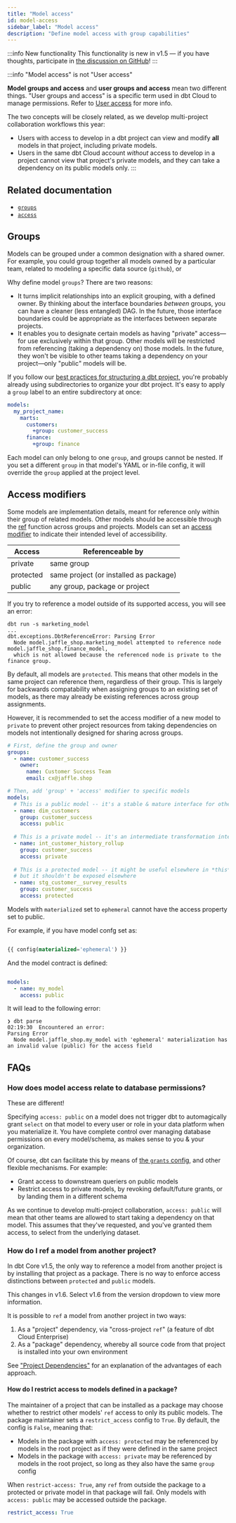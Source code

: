 ```yaml
---
title: "Model access"
id: model-access
sidebar_label: "Model access"
description: "Define model access with group capabilities"
---
```


<VersionBlock lastVersion="1.5">

:::info New functionality
This functionality is new in v1.5 — if you have thoughts, participate in [the discussion on GitHub](https://github.com/dbt-labs/dbt-core/discussions/6730)!
:::

:::info "Model access" is not "User access"

**Model groups and access** and **user groups and access** mean two different things. "User groups and access" is a specific term used in dbt Cloud to manage permissions. Refer to [User access](/docs/cloud/manage-access/about-user-access) for more info.

The two concepts will be closely related, as we develop multi-project collaboration workflows this year:
- Users with access to develop in a dbt project can view and modify **all** models in that project, including private models.
- Users in the same dbt Cloud account _without_ access to develop in a project cannot view that project's private models, and they can take a dependency on its public models only.
:::

</VersionBlock>


## Related documentation
* [`groups`](/docs/build/groups)
* [`access`](/reference/resource-properties/access)

## Groups

Models can be grouped under a common designation with a shared owner. For example, you could group together all models owned by a particular team, related to modeling a specific data source (`github`), or 

Why define model `groups`? There are two reasons:
- It turns implicit relationships into an explicit grouping, with a defined owner. By thinking about the interface boundaries _between_ groups, you can have a cleaner (less entangled) DAG. In the future, those interface boundaries could be appropriate as the interfaces between separate projects.
- It enables you to designate certain models as having "private" access—for use exclusively within that group. Other models will be restricted from referencing (taking a dependency on) those models. In the future, they won't be visible to other teams taking a dependency on your project—only "public" models will be.

If you follow our [best practices for structuring a dbt project](/guides/best-practices/how-we-structure/1-guide-overview), you're probably already using subdirectories to organize your dbt project. It's easy to apply a `group` label to an entire subdirectory at once:

<File name="dbt_project.yml">

```yml
models:
  my_project_name:
    marts:
      customers:
        +group: customer_success
      finance:
        +group: finance
```

</File>

Each model can only belong to one `group`, and groups cannot be nested. If you set a different `group` in that model's YAML or in-file config, it will override the `group` applied at the project level.

## Access modifiers

Some models are implementation details, meant for reference only within their group of related models. Other models should be accessible through the [ref](/reference/dbt-jinja-functions/ref) function across groups and projects. Models can set an [access modifier](https://en.wikipedia.org/wiki/Access_modifiers) to indicate their intended level of accessibility.

| Access    | Referenceable by                       |
|-----------|----------------------------------------|
| private   | same group                             |
| protected | same project (or installed as package) |
| public    | any group, package or project          |

If you try to reference a model outside of its supported access, you will see an error:

```shell
dbt run -s marketing_model
...
dbt.exceptions.DbtReferenceError: Parsing Error
  Node model.jaffle_shop.marketing_model attempted to reference node model.jaffle_shop.finance_model, 
  which is not allowed because the referenced node is private to the finance group.
```

By default, all models are `protected`. This means that other models in the same project can reference them, regardless of their group. This is largely for backwards compatability when assigning groups to an existing set of models, as there may already be existing references across group assignments.

However, it is recommended to set the access modifier of a new model to `private` to prevent other project resources from taking dependencies on models not intentionally designed for sharing across groups.

<File name="models/marts/customers.yml">

```yaml
# First, define the group and owner
groups:
  - name: customer_success
    owner:
      name: Customer Success Team
      email: cx@jaffle.shop

# Then, add 'group' + 'access' modifier to specific models
models:
  # This is a public model -- it's a stable & mature interface for other teams/projects
  - name: dim_customers
    group: customer_success
    access: public
    
  # This is a private model -- it's an intermediate transformation intended for use in this context *only*
  - name: int_customer_history_rollup
    group: customer_success
    access: private
    
  # This is a protected model -- it might be useful elsewhere in *this* project,
  # but it shouldn't be exposed elsewhere
  - name: stg_customer__survey_results
    group: customer_success
    access: protected
```

</File>

<VersionBlock firstVersion="1.6">

Models with `materialized` set to `ephemeral` cannot have the access property set to public.

For example, if you have model confg set as:

<File name="models/my_model.sql">

```sql

{{ config(materialized='ephemeral') }}

```

</File>

And the model contract is defined:

<File name="models/my_project.yml">

```yaml

models:
  - name: my_model
    access: public

```

</File>

It will lead to the following error:

```
❯ dbt parse
02:19:30  Encountered an error:
Parsing Error
  Node model.jaffle_shop.my_model with 'ephemeral' materialization has an invalid value (public) for the access field
```

</VersionBlock>

## FAQs

### How does model access relate to database permissions?

These are different!

Specifying `access: public` on a model does not trigger dbt to automagically grant `select` on that model to every user or role in your data platform when you materialize it. You have complete control over managing database permissions on every model/schema, as makes sense to you & your organization.

Of course, dbt can facilitate this by means of [the `grants` config](/reference/resource-configs/grants), and other flexible mechanisms. For example:
- Grant access to downstream queriers on public models
- Restrict access to private models, by revoking default/future grants, or by landing them in a different schema

As we continue to develop multi-project collaboration, `access: public` will mean that other teams are allowed to start taking a dependency on that model. This assumes that they've requested, and you've granted them access, to select from the underlying dataset.

### How do I ref a model from another project?

<VersionBlock lastVersion="1.5">

In dbt Core v1.5, the only way to reference a model from another project is by installing that project as a package. There is no way to enforce access distinctions between `protected` and `public` models.

This changes in v1.6. Select v1.6 from the version dropdown to view more information. 

</VersionBlock>

<VersionBlock firstVersion="1.6">

It is possible to `ref` a model from another project in two ways:
1. As a "project" dependency, via "cross-project `ref`" (a feature of dbt Cloud Enterprise)
2. As a "package" dependency, whereby all source code from that project is installed into your own environment

See ["Project Dependencies"](project-dependencies) for an explanation of the advantages of each approach.

#### How do I restrict access to models defined in a package?

The maintainer of a project that can be installed as a package may choose whether to restrict other models' `ref` access to only its public models. The package maintainer sets a `restrict_access` config to `True`. By default, the config is `False`, meaning that:
- Models in the package with `access: protected` may be referenced by models in the root project as if they were defined in the same project
- Models in the package with `access: private` may be referenced by models in the root project, so long as they also have the same `group` config

When `restrict-access: True`, any `ref` from outside the package to a protected or private model in that package will fail. Only models with `access: public` may be accessed outside the package.

<File name="dbt_project.yml">

```yml
restrict_access: True
```

</File>

</VersionBlock>
